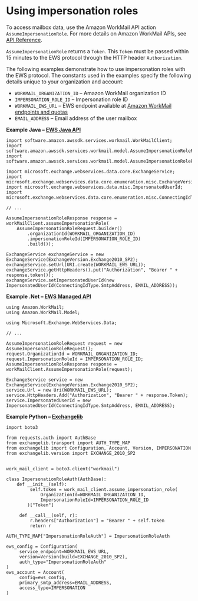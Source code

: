 # Using impersonation roles<a name="using-impersonation-roles"></a>

To access mailbox data, use the Amazon WorkMail API action `AssumeImpersonationRole`\. For more details on Amazon WorkMail APIs, see [API Reference](https://docs.aws.amazon.com/workmail/latest/APIReference/Welcome.html)\.

`AssumeImpersonationRole` returns a `Token`\. This `Token` must be passed within 15 minutes to the EWS protocol through the HTTP header `Authorization`\.

The following examples demonstrate how to use impersonation roles with the EWS protocol\. The constants used in the examples specify the following details unique to your organization and account: 
+ `WORKMAIL_ORGANIZATION_ID` – Amazon WorkMail organization ID
+ `IMPERSONATION_ROLE_ID` – Impersonation role ID 
+ `WORKMAIL_EWS_URL` – EWS endpoint available at [Amazon WorkMail endpoints and quotas](https://docs.aws.amazon.com/general/latest/gr/workmail.html)
+ `EMAIL_ADDRESS` – Email address of the user mailbox 

**Example Java – [EWS Java API](https://github.com/OfficeDev/ews-java-api)**  

```
import software.amazon.awssdk.services.workmail.WorkMailClient;
import software.amazon.awssdk.services.workmail.model.AssumeImpersonationRoleRequest;
import software.amazon.awssdk.services.workmail.model.AssumeImpersonationRoleResponse;

import microsoft.exchange.webservices.data.core.ExchangeService;
import microsoft.exchange.webservices.data.core.enumeration.misc.ExchangeVersion;
import microsoft.exchange.webservices.data.misc.ImpersonatedUserId;
import microsoft.exchange.webservices.data.core.enumeration.misc.ConnectingIdType;

// ...

AssumeImpersonationRoleResponse response = workMailClient.assumeImpersonationRole(
    AssumeImpersonationRoleRequest.builder()
        .organizationId(WORKMAIL_ORGANIZATION_ID)
        .impersonationRoleId(IMPERSONATION_ROLE_ID)
        .build());

ExchangeService exchangeService = new ExchangeService(ExchangeVersion.Exchange2010_SP2);
exchangeService.setUrl(URI.create(WORKMAIL_EWS_URL));
exchangeService.getHttpHeaders().put("Authorization", "Bearer " + response.token());
exchangeService.setImpersonatedUserId(new ImpersonatedUserId(ConnectingIdType.SmtpAddress, EMAIL_ADDRESS));
```

**Example \.Net – [EWS Managed API](https://github.com/OfficeDev/ews-managed-api)**  

```
using Amazon.WorkMail;
using Amazon.WorkMail.Model;

using Microsoft.Exchange.WebServices.Data;

// ...

AssumeImpersonationRoleRequest request = new AssumeImpersonationRoleRequest();
request.OrganizationId = WORKMAIL_ORGANIZATION_ID;
request.ImpersonationRoleId = IMPERSONATION_ROLE_ID;
AssumeImpersonationRoleResponse response = workMailClient.AssumeImpersonationRole(request);

ExchangeService service = new ExchangeService(ExchangeVersion.Exchange2010_SP2);
service.Url = new Uri(WORKMAIL_EWS_URL);
service.HttpHeaders.Add("Authorization", "Bearer " + response.Token);
service.ImpersonatedUserId = new ImpersonatedUserId(ConnectingIdType.SmtpAddress, EMAIL_ADDRESS);
```

**Example Python – [Exchangelib](https://pypi.org/project/exchangelib/)**  

```
import boto3

from requests.auth import AuthBase
from exchangelib.transport import AUTH_TYPE_MAP
from exchangelib import Configuration, Account, Version, IMPERSONATION
from exchangelib.version import EXCHANGE_2010_SP2


work_mail_client = boto3.client("workmail")

class ImpersonationRoleAuth(AuthBase):
    def __init__(self):
         self.token = work_mail_client.assume_impersonation_role(
             OrganizationId=WORKMAIL_ORGANIZATION_ID,
             ImpersonationRoleId=IMPERSONATION_ROLE_ID
        )["Token"]

     def __call__(self, r):
         r.headers["Authorization"] = "Bearer " + self.token
         return r

AUTH_TYPE_MAP["ImpersonationRoleAuth"] = ImpersonationRoleAuth

ews_config = Configuration(
     service_endpoint=WORKMAIL_EWS_URL,
     version=Version(build=EXCHANGE_2010_SP2),
     auth_type="ImpersonationRoleAuth"
)
ews_account = Account(
     config=ews_config,
     primary_smtp_address=EMAIL_ADDRESS,
     access_type=IMPERSONATION
)
```